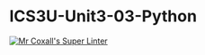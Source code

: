 # ICS3U-Unit3-03-Python

[![Mr Coxall's Super Linter](https://github.com/marshall-demars/ICS3U-Unit3-03-Python/workflows/Mr%20Coxall's%20Super%20Linter/badge.svg)](https://github.com/marshall-demars/ICS3U-Unit3-03-Python/actions/)

